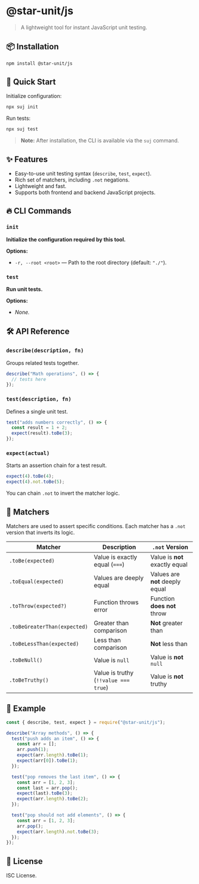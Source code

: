# @star-unit/js

> A lightweight tool for instant JavaScript unit testing.

## 📦 Installation

```bash
npm install @star-unit/js
```

## 🚀 Quick Start

Initialize configuration:

```bash
npx suj init
```

Run tests:

```bash
npx suj test
```

> **Note:** After installation, the CLI is available via the `suj` command.

## ✨ Features

- Easy-to-use unit testing syntax (`describe`, `test`, `expect`).
- Rich set of matchers, including `.not` negations.
- Lightweight and fast.
- Supports both frontend and backend JavaScript projects.

## 🔥 CLI Commands

### `init`

**Initialize the configuration required by this tool.**

**Options:**

- `-r, --root <root>` — Path to the root directory (default: `"./"`).

### `test`

**Run unit tests.**

**Options:**

- _None._

## 🛠️ API Reference

### `describe(description, fn)`

Groups related tests together.

```javascript
describe("Math operations", () => {
  // tests here
});
```

### `test(description, fn)`

Defines a single unit test.

```javascript
test("adds numbers correctly", () => {
  const result = 1 + 2;
  expect(result).toBe(3);
});
```

### `expect(actual)`

Starts an assertion chain for a test result.

```javascript
expect(4).toBe(4);
expect(4).not.toBe(5);
```

You can chain `.not` to invert the matcher logic.

## 🎯 Matchers

Matchers are used to assert specific conditions. Each matcher has a `.not` version that inverts its logic.

| Matcher                      | Description                          | `.not` Version                  |
| ---------------------------- | ------------------------------------ | ------------------------------- |
| `.toBe(expected)`            | Value is exactly equal (`===`)       | Value is **not** exactly equal  |
| `.toEqual(expected)`         | Values are deeply equal              | Values are **not** deeply equal |
| `.toThrow(expected?)`        | Function throws error                | Function **does not** throw     |
| `.toBeGreaterThan(expected)` | Greater than comparison              | **Not** greater than            |
| `.toBeLessThan(expected)`    | Less than comparison                 | **Not** less than               |
| `.toBeNull()`                | Value is `null`                      | Value is **not** `null`         |
| `.toBeTruthy()`              | Value is truthy (`!!value === true`) | Value is **not** truthy         |

## 🧪 Example

```javascript
const { describe, test, expect } = require("@star-unit/js");

describe("Array methods", () => {
  test("push adds an item", () => {
    const arr = [];
    arr.push(1);
    expect(arr.length).toBe(1);
    expect(arr[0]).toBe(1);
  });

  test("pop removes the last item", () => {
    const arr = [1, 2, 3];
    const last = arr.pop();
    expect(last).toBe(3);
    expect(arr.length).toBe(2);
  });

  test("pop should not add elements", () => {
    const arr = [1, 2, 3];
    arr.pop();
    expect(arr.length).not.toBe(3);
  });
});
```

## 📜 License

ISC License.
